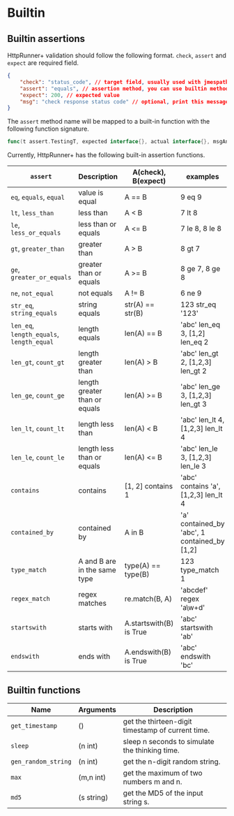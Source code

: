 # Builtin

## Builtin assertions

HttpRunner+ validation should follow the following format. `check`, `assert` and `expect` are required field.

```json
{
    "check": "status_code", // target field, usually used with jmespath
    "assert": "equals", // assertion method, you can use builtin method or custom defined function
    "expect": 200, // expected value
    "msg": "check response status code" // optional, print this message if assertion failed
}
```

The `assert` method name will be mapped to a built-in function with the following function signature.

```go
func(t assert.TestingT, expected interface{}, actual interface{}, msgAndArgs ...interface{}) bool
```

Currently, HttpRunner+ has the following built-in assertion functions.

| `assert` | Description | A(check), B(expect) | examples |
| -- | -- | -- | -- |
| `eq`, `equals`, `equal` | value is equal | A == B | 9 eq 9 |
| `lt`, `less_than` | less than | A < B | 7 lt 8 |
| `le`, `less_or_equals` | less than or equals | A <= B | 7 le 8, 8 le 8 |
| `gt`, `greater_than` | greater than | A > B | 8 gt 7 |
| `ge`, `greater_or_equals` | greater than or equals | A >= B | 8 ge 7, 8 ge 8 |
| `ne`, `not_equal` | not equals | A != B | 6 ne 9 |
| `str_eq`, `string_equals` | string equals | str(A) == str(B) | 123 str_eq '123' |
| `len_eq`, `length_equals`, `length_equal` | length equals | len(A) == B | 'abc' len_eq 3, [1,2] len_eq 2 |
| `len_gt`, `count_gt` | length greater than | len(A) > B | 'abc' len_gt 2, [1,2,3] len_gt 2 |
| `len_ge`, `count_ge` | length greater than or equals | len(A) >= B | 'abc' len_ge 3, [1,2,3] len_gt 3 |
| `len_lt`, `count_lt` | length less than | len(A) < B | 'abc' len_lt 4, [1,2,3] len_lt 4 |
| `len_le`, `count_le` | length less than or equals | len(A) <= B | 'abc' len_le 3, [1,2,3] len_le 3 |
| `contains` | contains | [1, 2] contains 1 | 'abc' contains 'a', [1,2,3] len_lt 4 |
| `contained_by` | contained by | A in B | 'a' contained_by 'abc', 1 contained_by [1,2] |
| `type_match` | A and B are in the same type | type(A) == type(B) | 123 type_match 1 |
| `regex_match` | regex matches | re.match(B, A) | 'abcdef' regex 'a\w+d' |
| `startswith` | starts with | A.startswith(B) is True | 'abc' startswith 'ab' |
| `endswith` | ends with | A.endswith(B) is True | 'abc' endswith 'bc' |

## Builtin functions

| Name | Arguments | Description |
| --- | --- | --- |
| `get_timestamp` | () | get the thirteen-digit timestamp of current time. |
| `sleep` | (n int) | sleep n seconds to simulate the thinking time. |
| `gen_random_string` | (n int) | get the n-digit random string. |
| `max` | (m,n int) | get the maximum of two numbers m and n. |
| `md5` | (s string) | get the MD5 of the input string s. |
